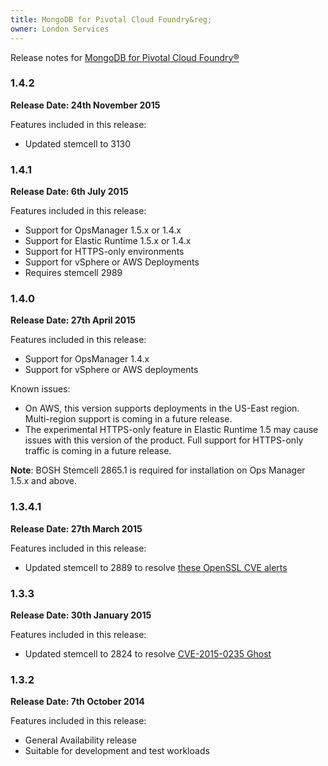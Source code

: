 ```yaml
---
title: MongoDB for Pivotal Cloud Foundry&reg;
owner: London Services
---
```


Release notes for [MongoDB for Pivotal Cloud Foundry&reg;](https://network.pivotal.io/products/p-mongodb)

### 1.4.2
**Release Date: 24th November 2015**

Features included in this release:

* Updated stemcell to 3130

### 1.4.1
**Release Date: 6th July 2015**

Features included in this release:

* Support for OpsManager 1.5.x or 1.4.x
* Support for Elastic Runtime 1.5.x or 1.4.x
* Support for HTTPS-only environments
* Support for vSphere or AWS Deployments
* Requires stemcell 2989

### 1.4.0
**Release Date: 27th April 2015**

Features included in this release:

* Support for OpsManager 1.4.x
* Support for vSphere or AWS deployments

Known issues:

* On AWS, this version supports deployments in the US-East region. Multi-region support is coming in a future release.
* The experimental HTTPS-only feature in Elastic Runtime 1.5 may cause issues with this version of the product. Full support for HTTPS-only traffic is coming in a future release.

<p class="note"><strong>Note</strong>: BOSH Stemcell 2865.1 is required for installation on Ops Manager 1.5.x and above.</p>

### 1.3.4.1
**Release Date: 27th March 2015**

Features included in this release:

* Updated stemcell to 2889 to resolve [these OpenSSL CVE alerts](http://pivotal.io/security/usn-2537-1)

### 1.3.3
**Release Date: 30th January 2015**

Features included in this release:

* Updated stemcell to 2824 to resolve [CVE-2015-0235 Ghost](http://www.pivotal.io/security/cve-2015-0235)

### 1.3.2
**Release Date: 7th October 2014**

Features included in this release:

* General Availability release
* Suitable for development and test workloads
